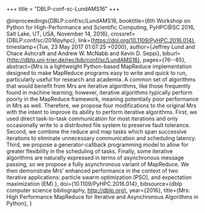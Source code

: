 +++
title = "DBLP-conf-sc-LundAMS16"
+++

@inproceedings{DBLP:conf/sc/LundAMS16,
   booktitle={6th Workshop on Python for High-Performance and Scientific Computing, PyHPC@SC 2016, Salt Lake, UT, USA, November 14, 2016},
   crossref={DBLP:conf/sc/2016pyhpc},
   link={https://doi.org/10.1109/PyHPC.2016.014},
   timestamp={Tue, 23 May 2017 01:07:25 +0200},
   author={Jeffrey Lund and
Chace Ashcraft and
Andrew W. McNabb and
Kevin D. Seppi},
   biburl={http://dblp.uni-trier.de/rec/bib/conf/sc/LundAMS16},
   pages={76--85},
   abstract={Mrs is a lightweight Python-based MapReduce implementation designed to make MapReduce programs easy to write and quick to run, particularly useful for research and academia. A common set of algorithms that would benefit from Mrs are iterative algorithms, like those frequently found in machine learning; however, iterative algorithms typically perform poorly in the MapReduce framework, meaning potentially poor performance in Mrs as well. Therefore, we propose four modifications to the original Mrs with the intent to improve its ability to perform iterative algorithms. First, we used direct task-to-task communication for most iterations and only occasionally write to a distributed file system to preserve fault tolerance. Second, we combine the reduce and map tasks which span successive iterations to eliminate unnecessary communication and scheduling latency. Third, we propose a generator-callback programming model to allow for greater flexibility in the scheduling of tasks. Finally, some iterative algorithms are naturally expressed in terms of asynchronous message passing, so we propose a fully asynchronous variant of MapReduce. We then demonstrate Mrs' enhanced performance in the context of two iterative applications: particle swarm optimization (PSO), and expectation maximization (EM).},
   doi={10.1109/PyHPC.2016.014},
   bibsource={dblp computer science bibliography, http://dblp.org},
   year={2016},
   title={Mrs: High Performance MapReduce for Iterative and Asynchronous Algorithms
in Python},
}
